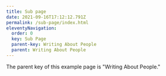```yaml
---
title: Sub page
date: 2021-09-16T17:12:12.791Z
permalink: /sub-page/index.html
eleventyNavigation:
  order: 0
  key: Sub Page
  parent-key: Writing About People
  parent: Writing About People
---
```

The parent key of this example page is "Writing About People."